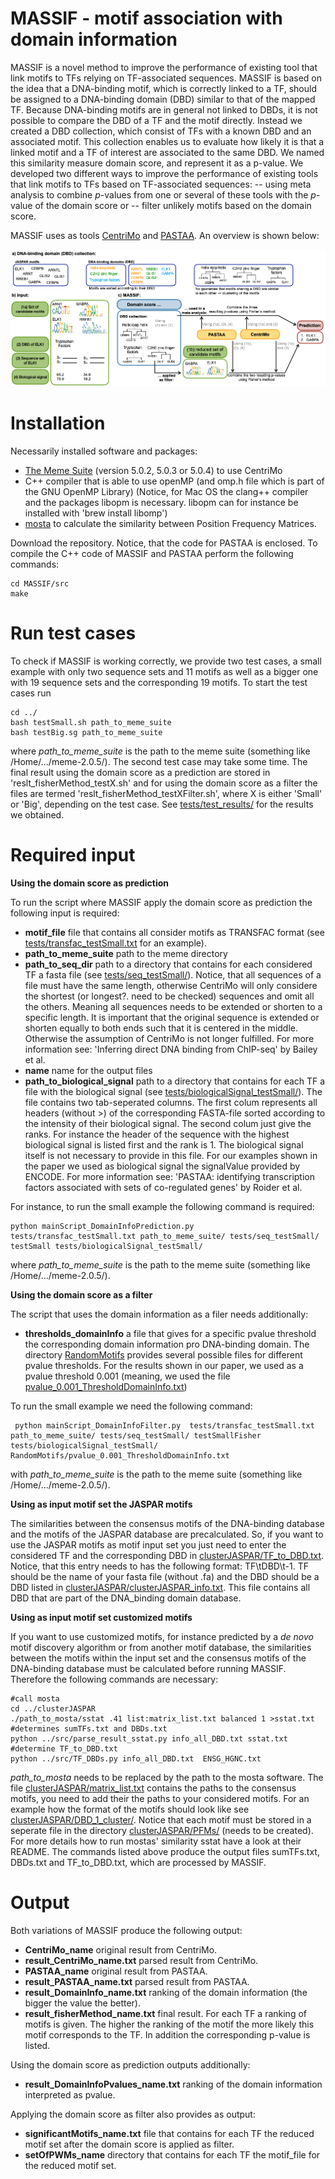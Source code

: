 # MASSIF - motif association with domain information
MASSIF is a novel method to improve the performance of existing tool that link motifs to TFs relying on TF-associated sequences. MASSIF is based on the idea that a DNA-binding motif, which is correctly linked to a TF, should be assigned to a DNA-binding domain (DBD) similar to that of the mapped TF. Because DNA-binding motifs are in general not linked to DBDs, it is not possible to compare the DBD of a TF and the motif directly. Instead we created a DBD collection, which consist of TFs with a known DBD and an associated motif. This collection enables us to evaluate how likely it is that a linked motif and a TF of interest are associated to the same DBD. We named this similarity measure domain score, and represent it as a p-value.
We developed two different ways to improve the performance of existing tools that link motifs to TFs based on TF-associated sequences:
	-- using meta analysis to combine $p$-values from one or several of these tools with the $p$-value of the domain score or
	-- filter unlikely motifs based on the domain score.  

MASSIF uses as tools [CentriMo](https://academic.oup.com/nar/article/40/17/e128/2411117) and [PASTAA](https://www.ncbi.nlm.nih.gov/pmc/articles/PMC2642637/). An overview is shown below:

![overview.png](overview.png)
# Installation

Necessarily installed software and packages:

- [The Meme Suite](http://meme-suite.org/doc/download.html) (version 5.0.2, 5.0.3 or 5.0.4) to use CentriMo
- C++ compiler that is able to use openMP (and omp.h file which is part of the GNU OpenMP Library)
(Notice, for Mac OS the clang++ compiler and the packages libopm is necessary. libopm can for instance be installed with 'brew install libomp')
- [mosta](http://mosta.molgen.mpg.de/) to calculate the similarity between Position Frequency Matrices.

Download the repository. Notice, that the code for PASTAA is enclosed. 
To compile the C++ code of MASSIF and PASTAA perform the following commands: 
```
cd MASSIF/src
make
```
# Run test cases
To check if MASSIF is working correctly, we provide two test cases, a small example with only two sequence sets  and 11 motifs as well as a bigger one with 19 sequence sets and the corresponding 19 motifs.
To start the test cases run
``` 
cd ../
bash testSmall.sh path_to_meme_suite
bash testBig.sg path_to_meme_suite
```
where *path_to_meme_suite* is the path to the meme suite (something like /Home/.../meme-2.0.5/). The second test case may take some time. The final result using the domain score as a prediction are stored in 'reslt_fisherMethod_testX.sh' and for using the domain score as a filter the files are termed 'reslt_fisherMethod_testXFilter.sh', where X is either 'Small' or 'Big', depending on the test case. See [tests/test_results/](tests/test_results/) for the results we obtained. 

# Required input
**Using the domain score as prediction**

 To run the script where MASSIF apply the domain score as prediction the following input is required:
 
 - **motif_file** file that contains all consider motifs as TRANSFAC format (see [tests/transfac_testSmall.txt](tests/transfac_testSmall.txt) for an example).
 - **path_to_meme_suite** path to the meme directory  
 - **path_to_seq_dir** path to a directory that contains for each considered TF a fasta file (see [tests/seq_testSmall/](tests/seq_testSmall/)). Notice, that all sequences of a file must have the same length, otherwise CentriMo will only considere the shortest (or longest?. need to be checked) sequences and omit all the others.  Meaning  all sequences needs to be extended or shorten to a specific length. It is important that the original sequence is extended or shorten equally to both ends such that it is centered in the middle. Otherwise the assumption of CentriMo is not longer fulfilled. For more information see: 'Inferring direct DNA binding from ChIP-seq' by  Bailey et al.
 - **name** name for the output files
 - **path_to_biological_signal** path to a directory that contains for each TF a file with the biological signal (see [tests/biologicalSignal_testSmall/](tests/biologicalSignal_testSmall/)).  The file contains two tab-seperated columns. The first colum represents all headers (without >) of the corresponding FASTA-file sorted according to the intensity of their biological signal. The second colum just give the ranks. For instance the header of the sequence with the highest biological signal is listed first and the rank is 1. The biological signal itself is not necessary to provide in this file. For our examples shown in the paper we used as biological signal the signalValue provided by ENCODE. For more information see: 'PASTAA: identifying transcription factors associated with sets of co-regulated genes' by Roider et al.
 
 For instance, to run the small example the following command is required:
 ```
 python mainScript_DomainInfoPrediction.py  tests/transfac_testSmall.txt path_to_meme_suite/ tests/seq_testSmall/ testSmall tests/biologicalSignal_testSmall/
 ```
 where *path_to_meme_suite* is the path to the meme suite (something like /Home/.../meme-2.0.5/).
 
**Using the domain score as a filter**

The script that uses the domain information as a filer needs additionally:
- **thresholds_domainInfo** a file that gives for a specific pvalue threshold the corresponding domain information pro DNA-binding domain. The directory [RandomMotifs](RandomMotifs/) provides  several possible files for different pvalue thresholds. For the results shown in our paper, we used as a pvalue threshold 0.001 (meaning, we used the file [pvalue_0.001_ThresholdDomainInfo.txt](RandomMotifs/pvalue_0.001_ThresholdDomainInfo.txt))

To run the small example we need the following command:
 ```
  python mainScript_DomainInfoFilter.py  tests/transfac_testSmall.txt path_to_meme_suite/ tests/seq_testSmall/ testSmallFisher tests/biologicalSignal_testSmall/ RandomMotifs/pvalue_0.001_ThresholdDomainInfo.txt
 ```
 with *path_to_meme_suite* is the path to the meme suite (something like /Home/.../meme-2.0.5/).
 
**Using as input motif set the JASPAR motifs**

The similarities between the consensus motifs of the DNA-binding database and the motifs of the JASPAR database are precalculated. So, if you want to use the JASPAR motifs as motif input set you just need to enter the considered TF and the corresponding DBD in [clusterJASPAR/TF_to_DBD.txt](clusterJASPAR/TF_to_DBD.txt). Notice, that this entry needs to has the following format: TF\tDBD\t-1. TF should be the name of your fasta file (without .fa) and the DBD should be a  DBD listed in [clusterJASPAR/clusterJASPAR_info.txt](clusterJASPAR/clusterJASPAR_info.txt). This file contains all DBD that are part of the DNA_binding domain database.

 **Using as input motif set customized motifs**
 
 If you want to use customized motifs, for instance predicted by a *de novo* motif discovery algorithm or from another motif database, the similarities between the motifs within the input set and the consensus motifs of the DNA-binding database must be calculated before running MASSIF. Therefore the following commands are necessary:
``` 
#call mosta
cd ../clusterJASPAR
./path_to_mosta/sstat .41 list:matrix_list.txt balanced 1 >sstat.txt
#determines sumTFs.txt and DBDs.txt
python ../src/parse_result_sstat.py info_all_DBD.txt sstat.txt 
#determine TF_to_DBD.txt
python ../src/TF_DBDs.py info_all_DBD.txt  ENSG_HGNC.txt 
```

*path_to_mosta* needs to be replaced by the path to the mosta software. The file [clusterJASPAR/matrix_list.txt](matrix_list.txt) contains the paths to the consensus motifs, you need to add their the paths to your considered motifs. For an example how the format of the motifs should look like see [clusterJASPAR/DBD_1_cluster/](clusterJASPAR/DBD_1_cluster/cluster_*.mat). Notice that each motif must be stored in a seperate file in the directory [clusterJASPAR/PFMs/](clusterJASPAR/PFMs/) (needs to be created). For more details how to run mostas' similarity sstat have a look at their README. The commands listed above produce the output files sumTFs.txt, DBDs.txt and TF_to_DBD.txt, which are processed by MASSIF. 

# Output 
Both variations of MASSIF produce the following output: 

- **CentriMo_name** original result from CentriMo.
- **result_CentriMo_name.txt** parsed result from CentriMo.
- **PASTAA_name** original result from PASTAA.
- **result_PASTAA_name.txt** parsed result from PASTAA.
- **result_DomainInfo_name.txt** ranking of the domain information (the bigger the value the better).
- **result_fisherMethod_name.txt** final result. For each TF a ranking of motifs is given. The higher the ranking of the motif the more likely this motif corresponds to the TF. In addition the corresponding p-value is listed.

Using the domain score as prediction outputs additionally:

- **result_DomainInfoPvalues_name.txt** ranking  of the domain information interpreted as pvalue.

Applying the domain score as filter also provides as output:

- **significantMotifs_name.txt** file that contains for each TF the reduced motif set after the domain score is applied as filter.
- **setOfPWMs_name** directory that contains for each TF the motif_file for the reduced motif set.
